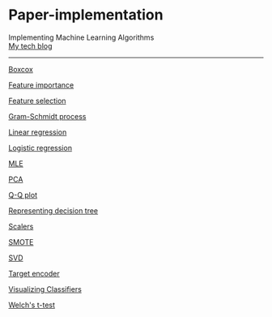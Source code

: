# Paper-implementation
Implementing Machine Learning Algorithms  
[My tech blog](https://ywkim92.github.io/)  
- - -  
[Boxcox](https://github.com/ywkim92/Paper-implementation/blob/main/Boxcox.ipynb)

[Feature importance](https://github.com/ywkim92/Paper-implementation/blob/main/Feature_importance.ipynb)

[Feature selection](https://github.com/ywkim92/Paper-implementation/blob/main/Feature_selection.ipynb)

[Gram-Schmidt process](https://github.com/ywkim92/Paper-implementation/blob/main/Gram-Schmidt_process.ipynb)

[Linear regression](https://github.com/ywkim92/Paper-implementation/blob/main/Linear_regression.ipynb)

[Logistic regression](https://github.com/ywkim92/Paper-implementation/blob/main/Logistic_regression.ipynb)

[MLE](https://github.com/ywkim92/Paper-implementation/blob/main/MLE.ipynb)

[PCA](https://github.com/ywkim92/Paper-implementation/blob/main/Paper%20implementation_PCA.ipynb)

[Q-Q plot](https://github.com/ywkim92/Paper-implementation/blob/main/QQplot.ipynb)

[Representing decision tree](https://github.com/ywkim92/Paper-implementation/blob/main/Representing_decision_tree.ipynb)

[Scalers](https://github.com/ywkim92/Paper-implementation/blob/main/Scalers.ipynb)

[SMOTE](https://github.com/ywkim92/Paper-implementation/blob/main/Paper%20implementation_SMOTE_with_pca_visualization.ipynb)

[SVD](https://github.com/ywkim92/Paper-implementation/blob/main/SVD_implementation.ipynb)

[Target encoder](https://github.com/ywkim92/Paper-implementation/blob/main/Target_encoder.ipynb)

[Visualizing Classifiers](https://github.com/ywkim92/Paper-implementation/blob/main/Visualizing_Classifiers.ipynb)

[Welch's t-test](https://github.com/ywkim92/Paper-implementation/blob/main/Welch_ttest.ipynb)